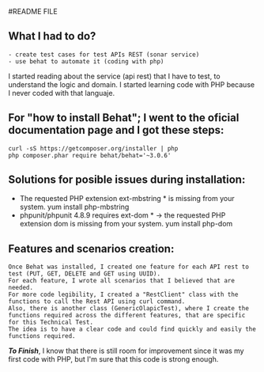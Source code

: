#README FILE

## What I had to do?
	- create test cases for test APIs REST (sonar service)
	- use behat to automate it (coding with php)

I started reading about the service (api rest) that I have to test, to understand the logic and domain.
I started learning code with PHP because I never coded with that languaje.
	
## For "how to install Behat"; I went to the oficial documentation page and I got these steps:
	curl -sS https://getcomposer.org/installer | php
    php composer.phar require behat/behat='~3.0.6'

## Solutions for posible issues during installation:
  - The requested PHP extension ext-mbstring * is missing from your system.
		yum install php-mbstring
  - phpunit/phpunit 4.8.9 requires ext-dom * -> the requested PHP extension dom is missing from your system.
		yum install php-dom

## Features and scenarios creation:
	Once Behat was installed, I created one feature for each API rest to test (PUT, GET, DELETE and GET using UUID).
	For each feature, I wrote all scenarios that I believed that are needed.
	For more code legibility, I created a "RestClient" class with the functions to call the Rest API using curl command.
	Also, there is another class (GenericOlapicTest), where I create the functions required across the different features, that are specific for this Technical Test.
	The idea is to have a clear code and could find quickly and easily the functions required.

***To Finish***, I know that there is still room for improvement since it was my first code with PHP, but I'm sure that this code is strong enough.




 